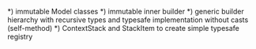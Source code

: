 *) immutable Model classes 
*) immutable inner builder
*) generic builder hierarchy with recursive types and typesafe implementation without casts (self-method)
*) ContextStack and StackItem to create simple typesafe registry
